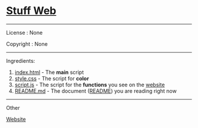# [Stuff Web](https://github.com/Totoro700/stuff-web)

---

License :
None

Copyright :
None

---

Ingredients:
  1. [index.html](https://github.com/Totoro700/stuff-web/blob/main/index.html) - The __main__ script
  2. [style.css](https://github.com/Totoro700/stuff-web/blob/main/style.css) - The script for __color__
  3. [script.js](https://github.com/Totoro700/stuff-web/blob/main/script.js) - The script for the __functions__ you see on the [website](https://stuff-web.netlify.app)
  4. [README.md](https://github.com/Totoro700/stuff-web/blob/main/README.md) - The document ([README](https://github.com/Totoro700/stuff-web/blob/main/README.md)) you are reading right now

---

Other

[Website](https://stuff-web.xyz)
